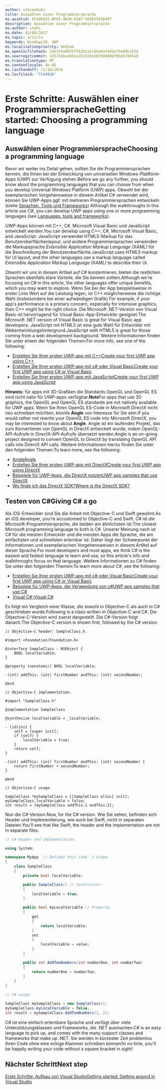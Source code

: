 ```yaml
---
author: stevewhims
title: Auswählen einer Programmiersprache
ms.assetid: 6CA46432-BF03-4B20-9187-565B3503B497
description: Auswählen einer Programmiersprache
ms.author: stwhi
ms.date: 02/08/2017
ms.topic: article
keywords: Windows10, UWP
ms.localizationpriority: medium
ms.openlocfilehash: 24b374a007bf562b2a1c8ba0afe42e75e04bc63e
ms.sourcegitcommit: 3257416aebb5a7b1515e107866806f8bd57845a8
ms.translationtype: MT
ms.contentlocale: de-DE
ms.lasthandoff: 11/16/2018
ms.locfileid: "7144926"
---
```

# <a name="getting-started-choosing-a-programming-language"></a><span data-ttu-id="ae72b-104">Erste Schritte: Auswählen einer Programmiersprache</span><span class="sxs-lookup"><span data-stu-id="ae72b-104">Getting started: Choosing a programming language</span></span>


## <a name="choosing-a-programming-language"></a><span data-ttu-id="ae72b-105">Auswählen einer Programmiersprache</span><span class="sxs-lookup"><span data-stu-id="ae72b-105">Choosing a programming language</span></span>

<span data-ttu-id="ae72b-106">Bevor wir weiter ins Detail gehen, sollten Sie die Programmiersprachen kennen, die Ihnen bei der Entwicklung von universellen Windows-Plattform-Apps (UWP) zur Verfügung stehen.</span><span class="sxs-lookup"><span data-stu-id="ae72b-106">Before we go any further, you should know about the programming languages that you can choose from when you develop Universal Windows Platform (UWP) apps.</span></span> <span data-ttu-id="ae72b-107">Obwohl bei der exemplarischen Vorgehensweise in diesem Artikel C# verwendet wird, können Sie UWP-Apps ggf. mit mehreren Programmiersprachen entwickeln (siehe [Sprachen, Tools und Frameworks](https://msdn.microsoft.com/library/windows/apps/dn465799)).</span><span class="sxs-lookup"><span data-stu-id="ae72b-107">Although the walkthroughs in this article use C#, you can develop UWP apps using one or more programming languages (see [Languages, tools and frameworks](https://msdn.microsoft.com/library/windows/apps/dn465799)).</span></span>

<span data-ttu-id="ae72b-108">UWP-Apps können mit C++, C#, Microsoft Visual Basic und JavaScript entwickelt werden.</span><span class="sxs-lookup"><span data-stu-id="ae72b-108">You can develop using C++, C#, Microsoft Visual Basic, and JavaScript.</span></span> <span data-ttu-id="ae72b-109">JavaScript verwendet HTML5-Markup für das Benutzeroberflächenlayout, und andere Programmiersprachen verwenden die Markupsprache *Extensible Application Markup Language (XAML)* für die Beschreibung der Benutzeroberfläche.</span><span class="sxs-lookup"><span data-stu-id="ae72b-109">JavaScript uses HTML5 markup for UI layout, and the other languages use a markup language called *Extensible Application Markup Language (XAML)* to describe their UI.</span></span>

<span data-ttu-id="ae72b-110">Obwohl wir uns in diesem Artikel auf C# konzentrieren, bieten die restlichen Sprachen ebenfalls klare Vorteile, die Sie kennen sollten.</span><span class="sxs-lookup"><span data-stu-id="ae72b-110">Although we're focusing on C# in this article, the other languages offer unique benefits, which you may want to explore.</span></span> <span data-ttu-id="ae72b-111">Wenn Sie bei der App beispielsweise in erster Linie Wert auf die Leistung legen, ist C++ möglicherweise die richtige Wahl (insbesondere bei einer aufwändigen Grafik).</span><span class="sxs-lookup"><span data-stu-id="ae72b-111">For example, if your app's performance is a primary concern, especially for intensive graphics, then C++ might be the right choice.</span></span> <span data-ttu-id="ae72b-112">Die Microsoft .NET-Version von Visual Basic ist hervorragend für Visual Basic-App-Entwickler geeignet.</span><span class="sxs-lookup"><span data-stu-id="ae72b-112">The Microsoft .NET version of Visual Basic is great for Visual Basic app developers.</span></span> <span data-ttu-id="ae72b-113">JavaScript mit HTML5 ist eine gute Wahl für Entwickler mit Webentwicklungshintergrund.</span><span class="sxs-lookup"><span data-stu-id="ae72b-113">JavaScript with HTML5 is great for those coming from a web development background.</span></span> <span data-ttu-id="ae72b-114">Weitere Informationen finden Sie unter einem der folgenden Themen:</span><span class="sxs-lookup"><span data-stu-id="ae72b-114">For more info, see one of the following:</span></span>

-   [<span data-ttu-id="ae72b-115">Erstellen Sie Ihrer ersten UWP-app mit C++</span><span class="sxs-lookup"><span data-stu-id="ae72b-115">Create your first UWP app using C++</span></span>](../get-started/create-a-basic-windows-10-app-in-cpp.md)
-   [<span data-ttu-id="ae72b-116">Erstellen Sie Ihrer ersten UWP-app mit c# oder Visual Basic</span><span class="sxs-lookup"><span data-stu-id="ae72b-116">Create your first UWP app using C# or Visual Basic</span></span>](../get-started/create-a-hello-world-app-xaml-universal.md)
-   [<span data-ttu-id="ae72b-117">Erstellen Sie Ihrer ersten UWP-app mit JavaScript</span><span class="sxs-lookup"><span data-stu-id="ae72b-117">Create your first UWP app using JavaScript</span></span>](../get-started/create-a-hello-world-app-js-uwp.md)

<span data-ttu-id="ae72b-118">**Hinweis:** für apps mit 3D-Grafiken die Standards OpenGL und OpenGL ES sind nicht nativ für UWP-apps verfügbar.</span><span class="sxs-lookup"><span data-stu-id="ae72b-118">**Note**For apps that use 3D graphics, the OpenGL and OpenGL ES standards are not natively available for UWP apps.</span></span> <span data-ttu-id="ae72b-119">Wenn Sie Ihren OpenGL ES-Code in Microsoft DirectX nicht neu schreiben möchten, könnte **Angle** von Interesse für Sie sein.</span><span class="sxs-lookup"><span data-stu-id="ae72b-119">If you would rather not rewrite your OpenGL ES code into Microsoft DirectX, you may be interested to know about **Angle**.</span></span> <span data-ttu-id="ae72b-120">Angle ist ein laufendes Projekt, das zum Konvertieren von OpenGL in DirectX entwickelt wurde, indem OpenGL-API-Aufrufe in DirectX-API-Aufrufe übersetzt werden.</span><span class="sxs-lookup"><span data-stu-id="ae72b-120">Angle is an on-going project designed to convert OpenGL to DirectX by translating OpenGL API calls into DirectX API calls.</span></span> <span data-ttu-id="ae72b-121">Weitere Informationen hierzu finden Sie unter den folgenden Themen:</span><span class="sxs-lookup"><span data-stu-id="ae72b-121">To learn more, see the following:</span></span>
-   [<span data-ttu-id="ae72b-122">Angle</span><span class="sxs-lookup"><span data-stu-id="ae72b-122">Angle</span></span>](https://code.google.com/p/angleproject/)
-   [<span data-ttu-id="ae72b-123">Erstellen Sie Ihrer ersten UWP-app mit DirectX</span><span class="sxs-lookup"><span data-stu-id="ae72b-123">Create your first UWP app using DirectX</span></span>](https://msdn.microsoft.com/library/windows/apps/br229580)
-   [<span data-ttu-id="ae72b-124">Beispiele für UWP-Apps, die DirectX nutzen</span><span class="sxs-lookup"><span data-stu-id="ae72b-124">UWP app samples that use DirectX</span></span>](http://go.microsoft.com/fwlink/p/?LinkId=263603)
-   [<span data-ttu-id="ae72b-125">Wo finde ich das DirectX SDK?</span><span class="sxs-lookup"><span data-stu-id="ae72b-125">Where is the DirectX SDK?</span></span>](https://msdn.microsoft.com/library/windows/desktop/ee663275)

## <a name="giving-c-a-go"></a><span data-ttu-id="ae72b-126">Testen von C#</span><span class="sxs-lookup"><span data-stu-id="ae72b-126">Giving C# a go</span></span>

<span data-ttu-id="ae72b-127">Als iOS-Entwickler sind Sie die Arbeit mit Objective-C und Swift gewohnt.</span><span class="sxs-lookup"><span data-stu-id="ae72b-127">As an iOS developer, you're accustomed to Objective-C and Swift.</span></span> <span data-ttu-id="ae72b-128">C# ist die Microsoft-Programmiersprache, die beiden am ähnlichsten ist.</span><span class="sxs-lookup"><span data-stu-id="ae72b-128">The closest Microsoft programming language to both is C#.</span></span> <span data-ttu-id="ae72b-129">Unserer Meinung nach ist C# für die meisten Entwickler und die meisten Apps die Sprache, die am einfachsten und schnellsten erlernbar ist. Daher liegt der Schwerpunkt der Informationen und exemplarischen Vorgehensweisen in diesem Artikel auf dieser Sprache.</span><span class="sxs-lookup"><span data-stu-id="ae72b-129">For most developers and most apps, we think C# is the easiest and fastest language to learn and use, so this article's info and walkthroughs focus on that language.</span></span> <span data-ttu-id="ae72b-130">Weitere Informationen zu C# finden Sie unter den folgenden Themen:</span><span class="sxs-lookup"><span data-stu-id="ae72b-130">To learn more about C#, see the following:</span></span>

-   [<span data-ttu-id="ae72b-131">Erstellen Sie Ihrer ersten UWP-app mit c# oder Visual Basic</span><span class="sxs-lookup"><span data-stu-id="ae72b-131">Create your first UWP app using C# or Visual Basic</span></span>](../get-started/create-a-hello-world-app-xaml-universal.md)
-   [<span data-ttu-id="ae72b-132">Beispiele für UWP-Apps, die Verwendung von c#</span><span class="sxs-lookup"><span data-stu-id="ae72b-132">UWP app samples that use C#</span></span>](http://go.microsoft.com/fwlink/p/?LinkId=263453)
-   [<span data-ttu-id="ae72b-133">Visual C#-</span><span class="sxs-lookup"><span data-stu-id="ae72b-133">Visual C#</span></span>](http://go.microsoft.com/fwlink/p/?LinkId=263450)

<span data-ttu-id="ae72b-134">Es folgt ein Vergleich einer Klasse, die sowohl in Objective-C als auch in C# geschrieben wurde.</span><span class="sxs-lookup"><span data-stu-id="ae72b-134">Following is a class written in Objective-C and C#.</span></span> <span data-ttu-id="ae72b-135">Die Objective-C-Version wird zuerst dargestellt. Die C#-Version folgt danach.</span><span class="sxs-lookup"><span data-stu-id="ae72b-135">The Objective-C version is shown first, followed by the C# version.</span></span>

```obj-c
// Objective-C header: SampleClass.h.

#import <Foundation/Foundation.h>

@interface SampleClass : NSObject {
    BOOL localVariable;
}

@property (nonatomic) BOOL localVariable;

-(int) addThis: (int) firstNumber andThis: (int) secondNumber;

@end
```

```obj-c
// Objective-C implementation.

#import "SampleClass.h"

@implementation SampleClass

@synthesize localVariable = _localVariable;

- (id)init {
    self = [super init];
    if (self) {
        localVariable = true;
    }
    return self;
}

-(int) addThis: (int) firstNumber andThis: (int) secondNumber {
    return firstNumber + secondNumber;
}

@end
```

```obj-c
// Objective-C usage.

SampleClass *mySampleClass = [[SampleClass alloc] init];
mySampleClass.localVariable = false;
int result = [mySampleClass addThis:1 andThis:2];
```

<span data-ttu-id="ae72b-136">Nun die C#-Version.</span><span class="sxs-lookup"><span data-stu-id="ae72b-136">Now, for the C# version.</span></span> <span data-ttu-id="ae72b-137">Wie Sie sehen, befinden sich Header und Implementierung, wie auch bei Swift, nicht in separaten Dateien.</span><span class="sxs-lookup"><span data-stu-id="ae72b-137">You'll see that like Swift, the header and the implementation are not in separate files.</span></span>

```csharp
// C# header and implementation.

using System;

namespace MyApp  // Defines this code' s scope.
{
    class SampleClass
    {
        private bool localVariable;

        public SampleClass() // Constructor.
        {
            localVariable = true;
        }

        public bool myLocalVariable // Property.
        {
            get
            {
                return localVariable;
            }
            set
            {
                localVariable = value; 
            }
        }

        public int AddTwoNumbers(int numberOne, int numberTwo)
        {
            return numberOne + numberTwo;
        }        
    }
}
```

```csharp
// C# usage.

SampleClass mySampleClass = new SampleClass();
mySampleClass.myLocalVariable = false;
int result = mySampleClass.AddTwoNumbers(1, 2);
```

<span data-ttu-id="ae72b-138">C# ist eine einfach erlernbare Sprache und verfügt über viele Unterstützungsklassen und Frameworks, die .NET ausmachen.</span><span class="sxs-lookup"><span data-stu-id="ae72b-138">C# is an easy language to pick up, and comes with the many support classes and frameworks that make up .NET.</span></span> <span data-ttu-id="ae72b-139">Sie werden in kürzester Zeit problemlos Ihren Code ohne eine eckige Klammer schreiben können!</span><span class="sxs-lookup"><span data-stu-id="ae72b-139">In no time, you'll be happily writing your code without a square bracket in sight!</span></span>

## <a name="next-step"></a><span data-ttu-id="ae72b-140">Nächster Schritt</span><span class="sxs-lookup"><span data-stu-id="ae72b-140">Next step</span></span>

[<span data-ttu-id="ae72b-141">Erste Schritte: Aufbau von Visual Studio</span><span class="sxs-lookup"><span data-stu-id="ae72b-141">Getting started: Getting around in Visual Studio</span></span>](getting-started-getting-around-in-visual-studio.md)
